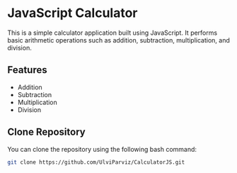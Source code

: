 # JavaScript Calculator

This is a simple calculator application built using JavaScript. It performs basic arithmetic operations such as addition, subtraction, multiplication, and division.

## Features

- Addition
- Subtraction
- Multiplication
- Division

## Clone Repository

You can clone the repository using the following bash command:

```bash
git clone https://github.com/UlviParviz/CalculatorJS.git
